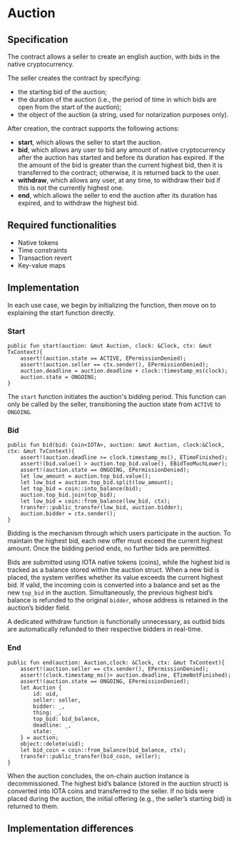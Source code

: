 # Auction

## Specification

The contract allows a seller to create an english auction, with bids in the native cryptocurrency.

The seller creates the contract by specifying:
- the starting bid of the auction;
- the duration of the auction (i.e., the period of time in which bids are open from the start of the auction);
- the object of the auction (a string, used for notarization purposes only).

After creation, the contract supports the following actions:
- **start**, which allows the seller to start the auction. 
- **bid**, which allows any user to bid any amount of native cryptocurrency after the auction has started and before its duration has expired. If the the amount of the bid is greater than the current highest bid, then it is transferred to the contract; otherwise, it is returned back to the user.
- **withdraw**, which allows any user, at any time, to withdraw their bid if this is not the currently highest one.
- **end**, which allows the seller to end the auction after its duration has expired, and to withdraw the highest bid.

## Required functionalities

- Native tokens
- Time constraints
- Transaction revert
- Key-value maps

## Implementation

In each use case, we begin by initializing the function, then move on to explaining the start function directly.

### Start

```move
public fun start(auction: &mut Auction, clock: &Clock, ctx: &mut TxContext){
    assert!(auction.state == ACTIVE, EPermissionDenied);
    assert!(auction.seller == ctx.sender(), EPermissionDenied);
    auction.deadline = auction.deadline + clock::timestamp_ms(clock);
    auction.state = ONGOING;
}
```
The `start` function initiates the auction's bidding period. This function can only be called by the seller, transitioning the auction state from `ACTIVE` to `ONGOING`.

### Bid

```move
public fun bid(bid: Coin<IOTA>, auction: &mut Auction, clock:&Clock, ctx: &mut TxContext){
    assert!(auction.deadline >= clock.timestamp_ms(), ETimeFinished);
    assert!(bid.value() > auction.top_bid.value(), EBidTooMuchLower);
    assert!(auction.state == ONGOING, EPermissionDenied);
    let low_amount = auction.top_bid.value();
    let low_bid = auction.top_bid.split(low_amount);
    let top_bid = coin::into_balance(bid);
    auction.top_bid.join(top_bid);
    let low_bid = coin::from_balance(low_bid, ctx);
    transfer::public_transfer(low_bid, auction.bidder);
    auction.bidder = ctx.sender();
}
```

Bidding is the mechanism through which users participate in the auction. To maintain the highest bid, each new offer must exceed the current highest amount. Once the bidding period ends, no further bids are permitted.

Bids are submitted using IOTA native tokens (coins), while the highest bid is tracked as a balance stored within the auction struct. When a new bid is placed, the system verifies whether its value exceeds the current highest bid. If valid, the incoming coin is converted into a balance and set as the new `top_bid` in the auction. Simultaneously, the previous highest bid’s balance is refunded to the original `bidder`, whose address is retained in the auction’s bidder field.

A dedicated withdraw function is functionally unnecessary, as outbid bids are automatically refunded to their respective bidders in real-time.

### End

```move
public fun end(auction: Auction,clock: &Clock, ctx: &mut TxContext){
    assert!(auction.seller == ctx.sender(), EPermissionDenied);
    assert!(clock.timestamp_ms()> auction.deadline, ETimeNotFinished);
    assert!(auction.state == ONGOING, EPermissionDenied);
    let Auction {
        id: uid,
        seller: seller,
        bidder: _,
        thing: _,
        top_bid: bid_balance,
        deadline: _,
        state:_ 
    } = auction;
    object::delete(uid);
    let bid_coin = coin::from_balance(bid_balance, ctx);
    transfer::public_transfer(bid_coin, seller);
}
```

When the auction concludes, the on-chain auction instance is decommissioned. The highest bid’s balance (stored in the auction struct) is converted into IOTA coins and transferred to the seller. If no bids were placed during the auction, the initial offering (e.g., the seller’s starting bid) is returned to them.

## Implementation differences

